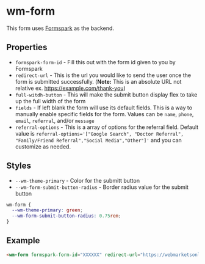 # wm-form 

This form uses [Formspark](https://formspark.io) as the backend.

## Properties

 - `formspark-form-id` - Fill this out with the form id given to you by Formspark
 - `redirect-url` - This is the url you would like to send the user once the form is submitted successfully. (**Note:** This is an absolute URL not relative ex. https://example.com/thank-you)
 - `full-witdh-button` - This will make the submit button display flex to take up the full width of the form
 - `fields` - If left blank the form will use its default fields. This is a way to manually enable specific fields for the form. Values can be `name`, `phone`, `email`, `referral`, and/or `message`
 - `referral-options` - This is a array of options for the referral field. Default value is `referral-options='["Google Search", "Doctor Referral", "Family/Friend Referral","Social Media","Other"]'` and you can customize as needed.

## Styles 

- `--wm-theme-primary` - Color for the submitt button
- `--wm-form-submit-button-radius` - Border radius value for the submit button

```css
wm-form {
  --wm-theme-primary: green;
  --wm-form-submit-button-radius: 0.75rem;
}
```

## Example

```html
<wm-form formspark-form-id="XXXXXX" redirect-url="https://webmarketsonline.com" fields="name, email, phone, message" full-width-button></wm-form>
```